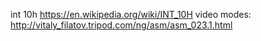 int 10h
https://en.wikipedia.org/wiki/INT_10H
video modes: http://vitaly_filatov.tripod.com/ng/asm/asm_023.1.html